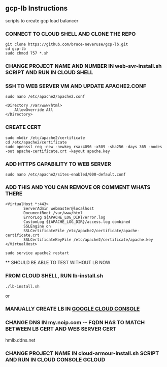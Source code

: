 ## gcp-lb Instructions
scripts to create gcp load balancer

### CONNECT TO CLOUD SHELL AND CLONE THE REPO
```
git clone https://github.com/bruce-neveruse/gcp-lb.git
cd gcp-lb
sudo chmod 757 *.sh
```

### CHANGE PROJECT NAME AND NUMBER IN web-svr-install.sh SCRIPT AND RUN IN CLOUD SHELL

### SSH TO WEB SERVER VM AND UPDATE APACHE2.CONF
```
sudo nano /etc/apache2/apache2.conf
```
```
<Directory /var/www/html>
	AllowOverride All
</Directory>
```

### CREATE CERT
```
sudo mkdir /etc/apache2/certificate
cd /etc/apache2/certificate
sudo openssl req -new -newkey rsa:4096 -x509 -sha256 -days 365 -nodes -out apache-certificate.crt -keyout apache.key
```

### ADD HTTPS CAPABILITY TO WEB SERVER
```
sudo nano /etc/apache2/sites-enabled/000-default.conf
```
### ADD THIS AND YOU CAN REMOVE OR COMMENT WHATS THERE
```
<VirtualHost *:443>
        ServerAdmin webmaster@localhost
        DocumentRoot /var/www/html
        ErrorLog ${APACHE_LOG_DIR}/error.log
        CustomLog ${APACHE_LOG_DIR}/access.log combined
        SSLEngine on
        SSLCertificateFile /etc/apache2/certificate/apache-certificate.crt
        SSLCertificateKeyFile /etc/apache2/certificate/apache.key
</VirtualHost>
```
```
sudo service apache2 restart
```
** SHOULD BE ABLE TO TEST WITHOUT LB NOW 

### FROM CLOUD SHELL, RUN lb-install.sh

```
./lb-install.sh
```
or

### MANUALLY CREATE LB IN [GOOGLE CLOUD CONSOLE](https://console.cloud.google.com/net-services/loadbalancing/add/https?:target="_blank")

### CHANGE DNS IN my.noip.com  -- FQDN HAS TO MATCH BETWEEN LB CERT AND WEB SERVER CERT
hmlb.ddns.net

### CHANGE PROJECT NAME IN cloud-armour-install.sh SCRIPT AND RUN IN CLOUD CONSOLE GCLOUD

